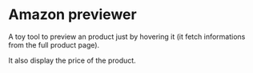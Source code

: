 # Amazon previewer

A toy tool to preview an product just by hovering it (it fetch informations from the full product page).

It also display the price of the product.
